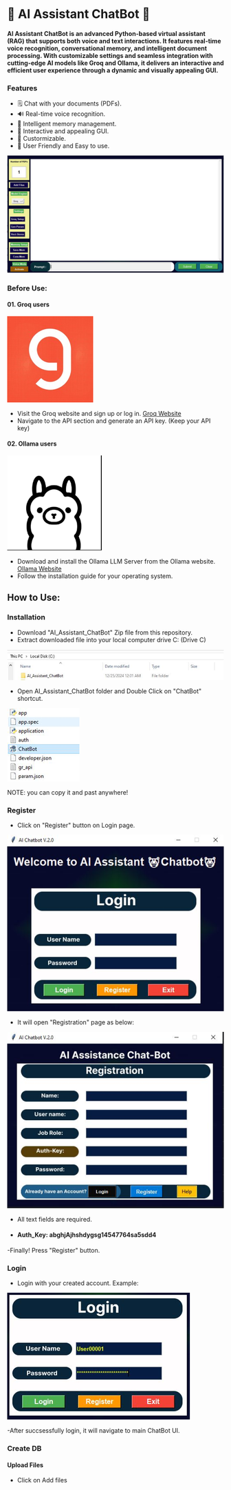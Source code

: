 # 🚀 AI Assistant ChatBot 🧠

#### AI Assistant ChatBot is an advanced Python-based virtual assistant (RAG) that supports both voice and text interactions. It features real-time voice recognition, conversational memory, and intelligent document processing. With customizable settings and seamless integration with cutting-edge AI models like Groq and Ollama, it delivers an interactive and efficient user experience through a dynamic and visually appealing GUI.


### Features
- 🗒️ Chat with your documents (PDFs).
- 🔊 Real-time voice recognition.
- 🧠 Intelligent memory management.
- 🎨 Interactive and appealing GUI.
- 🦾 Custormizable.
- 🤖 User Friendly and Easy to use.




![Chat Interface (Main)](./Images/01.JPG)


### **Before Use:** 
#### 01. Groq users
![groq_logo](./Images/groq_logo.jpg)
- Visit the Groq website and sign up or log in. [Groq Website](https://console.groq.com/playground)
- Navigate to the API section and generate an API key. (Keep your API key)

#### 02. Ollama users
<img src="./Images/ollama_log.png" alt="ollama_logo" width="220" height="220" />

- Download and install the Ollama LLM Server from the Ollama website. [Ollama Website](https://ollama.com/)
- Follow the installation guide for your operating system.


## **How to Use:** 

### **Installation**
- Download "AI_Assistant_ChatBot" Zip file from this repository.
- Extract downloaded file into your local computer drive C: (Drive C)

![extract file](./Images/02.JPG)

- Open AI_Assistant_ChatBot folder and Double Click on "ChatBot" shortcut.

![shortcut icon](./Images/03.JPG)

NOTE: you can copy it and past anywhere!



### **Register**
- Click on "Register" button on Login page.

![loginclick](./Images/04.JPG)

- It will open "Registration" page as below:

![register](./Images/05.JPG)

- All text fields are required.

-  #### Auth_Key: abghjAjhshdygsg14547764sa5sdd4


-Finally! Press "Register" button.


### **Login**
- Login with your created account.
Example:

![loginagain](./Images/06.JPG)


-After succsessfully login, it will navigate to main ChatBot UI.


### **Create DB**
#### **Upload Files**
- Click on Add files
